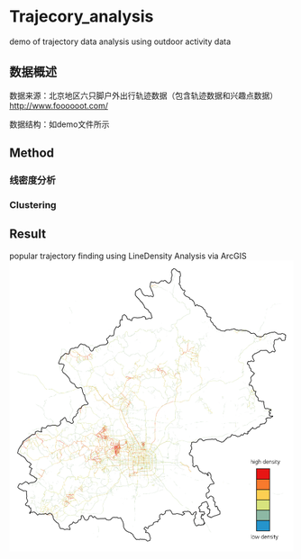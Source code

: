 # Trajecory_analysis

demo of trajectory data analysis using outdoor activity data

## 数据概述
数据来源：北京地区六只脚户外出行轨迹数据（包含轨迹数据和兴趣点数据）
http://www.foooooot.com/


数据结构：如demo文件所示

## Method
### 线密度分析
### Clustering

## Result
popular trajectory finding using LineDensity Analysis via ArcGIS
![images](https://github.com/zachary666233/Trajecory_analysis/blob/master/Exhibition/track_beijing_line_density_50.jpg)
